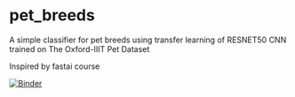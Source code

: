 # pet_breeds
A simple classifier for pet breeds using transfer learning of RESNET50 CNN trained on The Oxford-IIIT Pet Dataset

Inspired by fastai course 

[![Binder](https://mybinder.org/badge_logo.svg)](https://mybinder.org/v2/gh/Kr1sPag3/pet_breeds/HEAD?urlpath=%2Fvoila%2Frender%2Fpet_breeds.ipynb)
